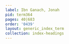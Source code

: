 ```yaml
---
label: Ibn Ganach, Jonah
pid: term364
pages: 40|683
order: '0439'
layout: generic_index_term
collection: index-headings
---
```

